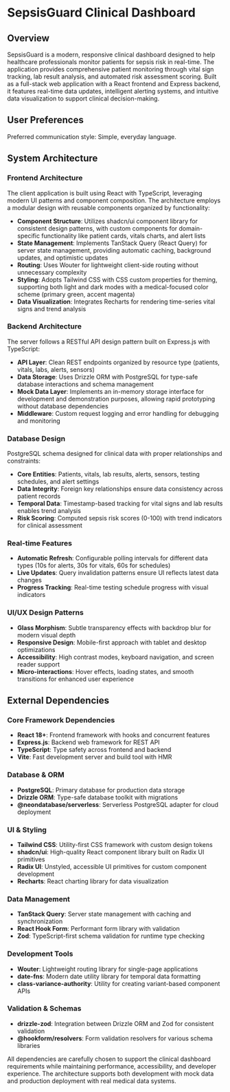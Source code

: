 # SepsisGuard Clinical Dashboard

## Overview

SepsisGuard is a modern, responsive clinical dashboard designed to help healthcare professionals monitor patients for sepsis risk in real-time. The application provides comprehensive patient monitoring through vital sign tracking, lab result analysis, and automated risk assessment scoring. Built as a full-stack web application with a React frontend and Express backend, it features real-time data updates, intelligent alerting systems, and intuitive data visualization to support clinical decision-making.

## User Preferences

Preferred communication style: Simple, everyday language.

## System Architecture

### Frontend Architecture
The client application is built using React with TypeScript, leveraging modern UI patterns and component composition. The architecture employs a modular design with reusable components organized by functionality:

- **Component Structure**: Utilizes shadcn/ui component library for consistent design patterns, with custom components for domain-specific functionality like patient cards, vitals charts, and alert lists
- **State Management**: Implements TanStack Query (React Query) for server state management, providing automatic caching, background updates, and optimistic updates
- **Routing**: Uses Wouter for lightweight client-side routing without unnecessary complexity
- **Styling**: Adopts Tailwind CSS with CSS custom properties for theming, supporting both light and dark modes with a medical-focused color scheme (primary green, accent magenta)
- **Data Visualization**: Integrates Recharts for rendering time-series vital signs and trend analysis

### Backend Architecture
The server follows a RESTful API design pattern built on Express.js with TypeScript:

- **API Layer**: Clean REST endpoints organized by resource type (patients, vitals, labs, alerts, sensors)
- **Data Storage**: Uses Drizzle ORM with PostgreSQL for type-safe database interactions and schema management
- **Mock Data Layer**: Implements an in-memory storage interface for development and demonstration purposes, allowing rapid prototyping without database dependencies
- **Middleware**: Custom request logging and error handling for debugging and monitoring

### Database Design
PostgreSQL schema designed for clinical data with proper relationships and constraints:

- **Core Entities**: Patients, vitals, lab results, alerts, sensors, testing schedules, and alert settings
- **Data Integrity**: Foreign key relationships ensure data consistency across patient records
- **Temporal Data**: Timestamp-based tracking for vital signs and lab results enables trend analysis
- **Risk Scoring**: Computed sepsis risk scores (0-100) with trend indicators for clinical assessment

### Real-time Features
- **Automatic Refresh**: Configurable polling intervals for different data types (10s for alerts, 30s for vitals, 60s for schedules)
- **Live Updates**: Query invalidation patterns ensure UI reflects latest data changes
- **Progress Tracking**: Real-time testing schedule progress with visual indicators

### UI/UX Design Patterns
- **Glass Morphism**: Subtle transparency effects with backdrop blur for modern visual depth
- **Responsive Design**: Mobile-first approach with tablet and desktop optimizations
- **Accessibility**: High contrast modes, keyboard navigation, and screen reader support
- **Micro-interactions**: Hover effects, loading states, and smooth transitions for enhanced user experience

## External Dependencies

### Core Framework Dependencies
- **React 18+**: Frontend framework with hooks and concurrent features
- **Express.js**: Backend web framework for REST API
- **TypeScript**: Type safety across frontend and backend
- **Vite**: Fast development server and build tool with HMR

### Database & ORM
- **PostgreSQL**: Primary database for production data storage
- **Drizzle ORM**: Type-safe database toolkit with migrations
- **@neondatabase/serverless**: Serverless PostgreSQL adapter for cloud deployment

### UI & Styling
- **Tailwind CSS**: Utility-first CSS framework with custom design tokens
- **shadcn/ui**: High-quality React component library built on Radix UI primitives
- **Radix UI**: Unstyled, accessible UI primitives for custom component development
- **Recharts**: React charting library for data visualization

### Data Management
- **TanStack Query**: Server state management with caching and synchronization
- **React Hook Form**: Performant form library with validation
- **Zod**: TypeScript-first schema validation for runtime type checking

### Development Tools
- **Wouter**: Lightweight routing library for single-page applications
- **date-fns**: Modern date utility library for temporal data formatting
- **class-variance-authority**: Utility for creating variant-based component APIs

### Validation & Schemas
- **drizzle-zod**: Integration between Drizzle ORM and Zod for consistent validation
- **@hookform/resolvers**: Form validation resolvers for various schema libraries

All dependencies are carefully chosen to support the clinical dashboard requirements while maintaining performance, accessibility, and developer experience. The architecture supports both development with mock data and production deployment with real medical data systems.